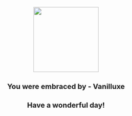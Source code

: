<p align="center">
    <img src="https://raw.githubusercontent.com/PokeAPI/sprites/master/sprites/pokemon/584.png" width="150" height="150">
</p>
<h3 align="center">You were embraced by - <b>Vanilluxe</b></h3>
<h3 align="center">Have a wonderful day!</h3>
